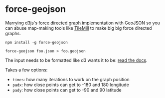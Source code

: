 # force-geojson

Marrying [d3js](http://d3js.org/)'s [force directed graph implementation](http://bl.ocks.org/mbostock/4062045)
with [GeoJSON](http://www.geojson.org/) so you can abuse map-making tools
like [TileMill](http://www.mapbox.com/tilemill/) to make big big force directed
graphs.

    npm install -g force-geojson

    force-geojson foo.json > foo.geojson

The input needs to be formatted like d3 wants it to be: [read the docs](https://github.com/mbostock/d3/wiki/Force-Layout).

Takes a few options:

* `times`: how many iterations to work on the graph position
* `padx`: how close points can get to -180 and 180 longitude
* `pady`: how close points can get to -90 and 90 latitude
